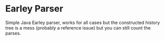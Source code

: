 # Earley Parser

Simple Java Earley parser, works for all cases but the constructed history tree is a mess (probably a reference issue) but you can still count the parses.